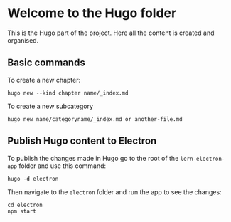 # Welcome to the Hugo folder

This is the Hugo part of the project. Here all the content is created and organised.

## Basic commands

To create a new chapter:
```
hugo new --kind chapter name/_index.md
```

To create a new subcategory
```
hugo new name/categoryname/_index.md or another-file.md
```

## Publish Hugo content to Electron

To publish the changes made in Hugo go to the root of the `lern-electron-app` folder and use this command:
```
hugo -d electron
```

Then navigate to the `electron` folder and run the app to see the changes:
```
cd electron
npm start
```